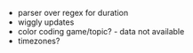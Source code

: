 - parser over regex for duration
- wiggly updates
- color coding game/topic? - data not available
- timezones?
